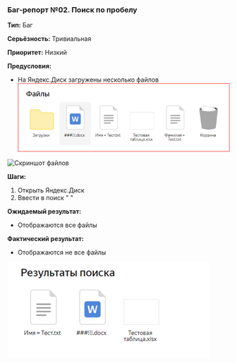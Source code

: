 ### Баг-репорт №02. Поиск по пробелу

**Тип:** Баг

**Серьёзность:** Тривиальная

**Приоритет:** Низкий

**Предусловия:**
- На Яндекс.Диск загружены несколько файлов
![Скриншот файлов](\Task_T2\Screens\Screen2.png "Скриншот файлов")

![Скриншот файлов]([\Task_T2\Screens\Screen2.png](https://github.com/Cloud146/SDET-UnitT-Functional-Testing-Test-Design/blob/TaskT2-BugReport/Task_T2/Screens/Screen2.png) "Скриншот файлов")


**Шаги:**
1. Открыть Яндекс.Диск
2. Ввести в поиск " "

**Ожидаемый результат:**
- Отображаются все файлы

**Фактический результат:**
- Отображаются не все файлы

![Скриншот фактического результата](\Task_T2\Screens\Screen3.png "Скриншот фактического результата")
